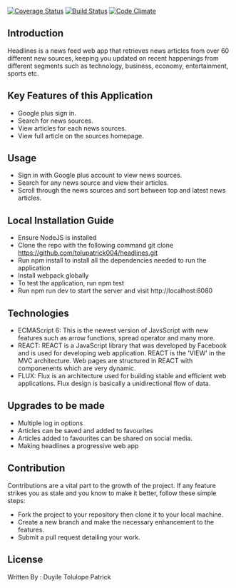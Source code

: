 [![Coverage Status](https://coveralls.io/repos/github/tolupatrick004/headlines/badge.svg?branch=deployment)](https://coveralls.io/github/tolupatrick004/headlines?branch=feature/logInRefactor)
[![Build Status](https://travis-ci.org/tolupatrick004/headlines.svg?branch=feature/logInRefactor)](https://travis-ci.org/tolupatrick004/headlines)
[![Code Climate](https://codeclimate.com/github/tolupatrick004/headlines/badges/gpa.svg)](https://codeclimate.com/github/tolupatrick004/headlines)

## Introduction

Headlines is a news feed web app that retrieves news articles from over 60 different new sources, keeping you updated on recent happenings from different segments such as technology, business, economy, entertainment, sports etc.

## Key Features of this Application

- Google plus sign in.        
- Search for news sources.      
- View articles for each news sources.       
- View full article on the sources homepage.

## Usage

- Sign in with Google plus account to view news sources.     
- Search for any news source and view their articles.     
- Scroll through the news sources and sort between top and latest news articles.

## Local Installation Guide

- Ensure NodeJS is installed        
- Clone the repo with the following command git clone https://github.com/tolupatrick004/headlines.git      
- Run npm install to install all the dependencies needed to run the application      
- Install webpack globally       
- To test the application, run npm test            
- Run npm run dev to start the server and visit http://localhost:8080

## Technologies

- ECMAScript 6: This is the newest version of JavsScript with new features such as arrow functions, spread operator and many more.  
- REACT: REACT is a JavaScript library that was developed by Facebook and is used for developing web application. REACT is the 'VIEW' in the MVC architecture. Web pages are structured in REACT with componenents which are very dynamic.
- FLUX: Flux is an architecture used for building stable and efficient web applications. Flux design is basically a unidirectional flow of data.


## Upgrades to be made

- Multiple log in options       
- Articles can be saved and added to favourites        
- Articles added to favourites can be shared on social media.     
- Making headlines a progressive web app

## Contribution

Contributions are a vital part to the growth of the project. If any feature strikes you as stale and you know to make it better, follow these simple steps:

- Fork the project to your repository then clone it to your local machine.
- Create a new branch and make the necessary enhancement to the features.
- Submit a pull request detailing your work.

## License
Written By : Duyile Tolulope Patrick